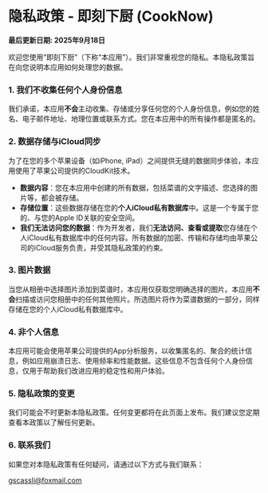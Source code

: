 # 隐私政策 - 即刻下厨 (CookNow)

**最后更新日期: 2025年9月18日**

欢迎您使用“即刻下厨”（下称“本应用”）。我们非常重视您的隐私。本隐私政策旨在向您说明本应用如何处理您的数据。

### 1. 我们不收集任何个人身份信息

我们承诺，本应用**不会**主动收集、存储或分享任何您的个人身份信息，例如您的姓名、电子邮件地址、地理位置或联系方式。您在本应用中的所有操作都是匿名的。

### 2. 数据存储与iCloud同步

为了在您的多个苹果设备（如iPhone, iPad）之间提供无缝的数据同步体验，本应用使用了苹果公司提供的CloudKit技术。

*   **数据内容**：您在本应用中创建的所有数据，包括菜谱的文字描述、您选择的图片等，都会被存储。
*   **存储位置**：这些数据存储在您的**个人iCloud私有数据库**中。这是一个专属于您的、与您的Apple ID关联的安全空间。
*   **我们无法访问您的数据**：作为开发者，我们**无法访问、查看或提取**您存储在个人iCloud私有数据库中的任何内容。所有数据的加密、传输和存储均由苹果公司的iCloud服务负责，并受其隐私政策的约束。

### 3. 图片数据

当您从相册中选择图片添加到菜谱时，本应用仅获取您明确选择的图片。本应用**不会**扫描或访问您相册中的任何其他照片。所选图片将作为菜谱数据的一部分，同样存储在您的个人iCloud私有数据库中。

### 4. 非个人信息

本应用可能会使用苹果公司提供的App分析服务，以收集匿名的、聚合的统计信息，例如应用崩溃日志、使用频率和性能数据。这些信息不包含任何个人身份信息，仅用于帮助我们改进应用的稳定性和用户体验。

### 5. 隐私政策的变更

我们可能会不时更新本隐私政策。任何变更都将在此页面上发布。我们建议您定期查看本政策以了解任何更新。

### 6. 联系我们

如果您对本隐私政策有任何疑问，请通过以下方式与我们联系：

gscassli@foxmail.com

